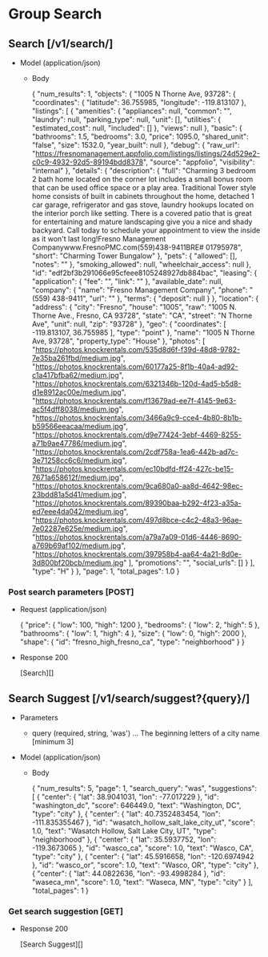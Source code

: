 # Group Search

## Search [/v1/search/]


+ Model (application/json)

    + Body
   
         {
              "num_results": 1,
              "objects": {
                "1005 N Thorne Ave, 93728": {
                  "coordinates": {
                    "latitude": 36.755985,
                    "longitude": -119.813107
                  },
                  "listings": [
                    {
                      "amenities": {
                        "appliances": null,
                        "common": "",
                        "laundry": null,
                        "parking_type": null,
                        "unit": [],
                        "utilities": {
                          "estimated_cost": null,
                          "included": []
                        },
                        "views": null
                      },
                      "basic": {
                        "bathrooms": 1.5,
                        "bedrooms": 3.0,
                        "price": 1095.0,
                        "shared_unit": "false",
                        "size": 1532.0,
                        "year_built": null
                      },
                      "debug": {
                        "raw_url": "https://fresnomanagement.appfolio.com/listings/listings/24d529e2-c0c9-4932-92d5-89194bdd8378",
                        "source": "appfolio",
                        "visibility": "internal"
                      },
                      "details": {
                        "description": {
                          "full": "Charming 3 bedroom 2 bath home located on the corner lot includes a small bonus room that can be used office space or a play area.  Traditional Tower style home consists of built in cabinets throughout the home, detached 1 car garage, refrigerator and gas stove, laundry hookups located on the interior porch like setting. There is a covered patio that is great for entertaining and mature landscaping give you a nice and shady backyard.  Call today to schedule your appointment to view the inside as it won't last long!Fresno Management Companywww.FresnoPMC.com(559)438-9411BRE# 01795978",
                          "short": "Charming Tower Bungalow"
                        },
                        "pets": {
                          "allowed": [],
                          "notes": ""
                        },
                        "smoking_allowed": null,
                        "wheelchair_access": null
                      },
                      "id": "edf2bf3b291066e95cfeee8105248927db884bac",
                      "leasing": {
                        "application": {
                          "fee": "",
                          "link": ""
                        },
                        "available_date": null,
                        "company": {
                          "name": "Fresno Management Company",
                          "phone": "(559) 438-9411",
                          "url": ""
                        },
                        "terms": {
                          "deposit": null
                        }
                      },
                      "location": {
                        "address": {
                          "city": "Fresno",
                          "house": "1005",
                          "raw": "1005 N. Thorne Ave., Fresno, CA 93728",
                          "state": "CA",
                          "street": "N Thorne Ave",
                          "unit": null,
                          "zip": "93728"
                        },
                        "geo": {
                          "coordinates": [
                            -119.813107,
                            36.755985
                          ],
                          "type": "point"
                        },
                        "name": "1005 N Thorne Ave, 93728",
                        "property_type": "House"
                      },
                      "photos": [
                        "https://photos.knockrentals.com/535d8d6f-f39d-48d8-9782-7e35ba261fbd/medium.jpg",
                        "https://photos.knockrentals.com/60177a25-8f1b-40a4-ad92-c1a417bfba62/medium.jpg",
                        "https://photos.knockrentals.com/6321346b-120d-4ad5-b5d8-d1e8912ac00e/medium.jpg",
                        "https://photos.knockrentals.com/f13679ad-ee7f-4145-9e63-ac5f4dff8038/medium.jpg",
                        "https://photos.knockrentals.com/3466a9c9-cce4-4b80-8b1b-b59566eeacaa/medium.jpg",
                        "https://photos.knockrentals.com/d9e77424-3ebf-4469-8255-a71b9ae47786/medium.jpg",
                        "https://photos.knockrentals.com/2cdf758a-1ea6-442b-ad7c-3e71258cc6c6/medium.jpg",
                        "https://photos.knockrentals.com/ec10bdfd-ff24-427c-be15-7671a658612f/medium.jpg",
                        "https://photos.knockrentals.com/9ca680a0-aa8d-4642-98ec-23bdd81a5d41/medium.jpg",
                        "https://photos.knockrentals.com/89390baa-b292-4f23-a35a-ed7eee4da042/medium.jpg",
                        "https://photos.knockrentals.com/497d8bce-c4c2-48a3-96ae-7e02287e625e/medium.jpg",
                        "https://photos.knockrentals.com/a79a7a09-01d6-4446-8690-a769b69af102/medium.jpg",
                        "https://photos.knockrentals.com/397958b4-aa64-4a21-8d0e-3d800bf20bcb/medium.jpg"
                      ],
                      "promotions": "",
                      "social_urls": []
                    }
                  ],
                  "type": "H"
                }
              },
              "page": 1,
              "total_pages": 1.0
            }
   
   
### Post search parameters [POST]

+ Request (application/json)

    {
      "price": {
        "low": 100,
        "high": 1200
      },
      "bedrooms": {
        "low": 2,
        "high": 5
      },
      "bathrooms": {
        "low": 1,
        "high": 4
      },
      "size": {
        "low": 0,
        "high": 2000
      },
      "shape": {
          "id": "fresno_high_fresno_ca",
          "type": "neighborhood"
      }
    }


+ Response 200

    [Search][]



## Search Suggest [/v1/search/suggest?{query}/]

+ Parameters
    
    + query (required, string, 'was') ... The beginning letters of a city name [minimum 3] 

+ Model (application/json)
    
    + Body
        
        {
             "num_results": 5,
             "page": 1,
             "search_query": "was",
             "suggestions": [
               {
                 "center": {
                   "lat": 38.9041031,
                   "lon": -77.017229
                 },
                 "id": "washington_dc",
                 "score": 646449.0,
                 "text": "Washington, DC",
                 "type": "city"
               },
               {
                 "center": {
                   "lat": 40.7352483454,
                   "lon": -111.835355467
                 },
                 "id": "wasatch_hollow_salt_lake_city_ut",
                 "score": 1.0,
                 "text": "Wasatch Hollow, Salt Lake City, UT",
                 "type": "neighborhood"
               },
               {
                 "center": {
                   "lat": 35.5937752,
                   "lon": -119.3673065
                 },
                 "id": "wasco_ca",
                 "score": 1.0,
                 "text": "Wasco, CA",
                 "type": "city"
               },
               {
                 "center": {
                   "lat": 45.5916658,
                   "lon": -120.6974942
                 },
                 "id": "wasco_or",
                 "score": 1.0,
                 "text": "Wasco, OR",
                 "type": "city"
               },
               {
                 "center": {
                   "lat": 44.0822636,
                   "lon": -93.4998284
                 },
                 "id": "waseca_mn",
                 "score": 1.0,
                 "text": "Waseca, MN",
                 "type": "city"
               }
             ],
             "total_pages": 1
        }

### Get search suggestion [GET]

+ Response 200

    [Search Suggest][]



